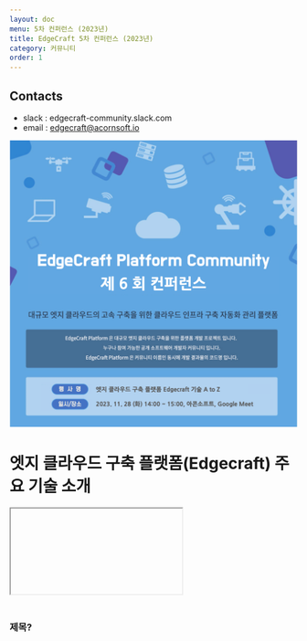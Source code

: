 ```yaml
---
layout: doc
menu: 5차 컨퍼런스 (2023년)
title: EdgeCraft 5차 컨퍼런스 (2023년)
category: 커뮤니티
order: 1
---
```


<!-- <div class="page__content" style="padding: 0 80px"> image와 폭 맞춤을 위한 스타일 설정
</div> -->

## Contacts

- slack : edgecraft-community.slack.com
- email : edgecraft@acornsoft.io

<p align="center"><img src="/images/conference-06.png"></p>

# 엣지 클라우드 구축 플랫폼(Edgecraft) 주요 기술 소개

  <iframe src=""></iframe>
  <br/>
  <br/>


### 제목?


